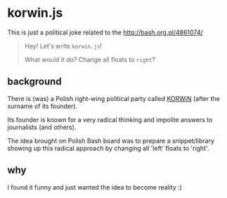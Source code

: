 # korwin.js
This is just a political joke related to the http://bash.org.pl/4861074/

> <adam> Hey! Let's write `korwin.js`!
> 
> <jarek> What would it do? Change all floats to `right`?

## background
There is (was) a Polish right-wing political party called [KORWiN](http://www.partiakorwin.pl) (after the surname of its founder).

Its founder is known for a very radical thinking and impolite answers to journalists (and others).

The idea brought on Polish Bash board was to prepare a snippet/library showing up this radical approach by changing all 'left' floats to 'right'.

## why
I found it funny and just wanted the idea to become reality :)
